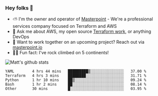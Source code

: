 

### Hey folks 👋

- ⛅️ I'm the owner and operator of [Masterpoint](https://masterpoint.io) - We're a professional services company focused on Terraform and AWS
- 💬 Ask me about AWS, my open source [Terraform work](https://github.com/masterpointio?q=terraform&type=&language=hcl), or anything DevOps
- 🔨 Want to work together on an upcoming project? Reach out via [masterpoint.io](https://masterpoint.io)
- 🧗‍♂️ Fun fact: I've rock climbed on 5 continents! 


![Matt's github stats](https://github-readme-stats.vercel.app/api?username=Gowiem&count_private=true&theme=cobalt&show_icons=true)

<!--START_SECTION:waka-->
```text
YAML        4 hrs 44 mins   █████████▒░░░░░░░░░░░░░░░   37.00 % 
Terraform   4 hrs 3 mins    ████████░░░░░░░░░░░░░░░░░   31.71 % 
Python      1 hr 10 mins    ██▒░░░░░░░░░░░░░░░░░░░░░░   09.24 % 
Bash        1 hr 2 mins     ██░░░░░░░░░░░░░░░░░░░░░░░   08.14 % 
Other       30 mins         █░░░░░░░░░░░░░░░░░░░░░░░░   03.95 % 
```
<!--END_SECTION:waka-->
